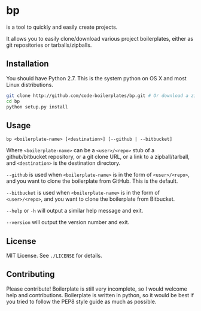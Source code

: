 # bp
is a tool to quickly and easily create projects.

It allows you to easily clone/download various project boilerplates, either as git repositories or tarballs/zipballs.

## Installation
You should have Python 2.7. This is the system python on OS X and most Linux distributions.

```sh
git clone http://github.com/code-boilerplates/bp.git # Or download a zip/tar and extract it
cd bp
python setup.py install
```

## Usage
```
bp <boilerplate-name> [<destination>] [--github | --bitbucket]
```
Where `<boilerplate-name>` can be a `<user>/<repo>` stub of a github/bitbucket repository, or a git clone URL, or a link to a zipball/tarball, and `<destination>` is the destination directory.

`--github` is used when `<boilerplate-name>` is in the form of `<user>/<repo>`, and you want to clone the boilerplate from GitHub. This is the default.

`--bitbucket` is used when `<boilerplate-name>` is in the form of `<user>/<repo>`, and you want to clone the boilerplate from Bitbucket.

`--help` or `-h` will output a similar help message and exit.

`--version` will output the version number and exit.

## License
MIT License. See `./LICENSE` for details.

## Contributing
Please contribute! Boilerplate is still very incomplete, so I would welcome help and contributions. Boilerplate is written in python, so it would be best if you tried to follow the PEP8 style guide as much as possible.
